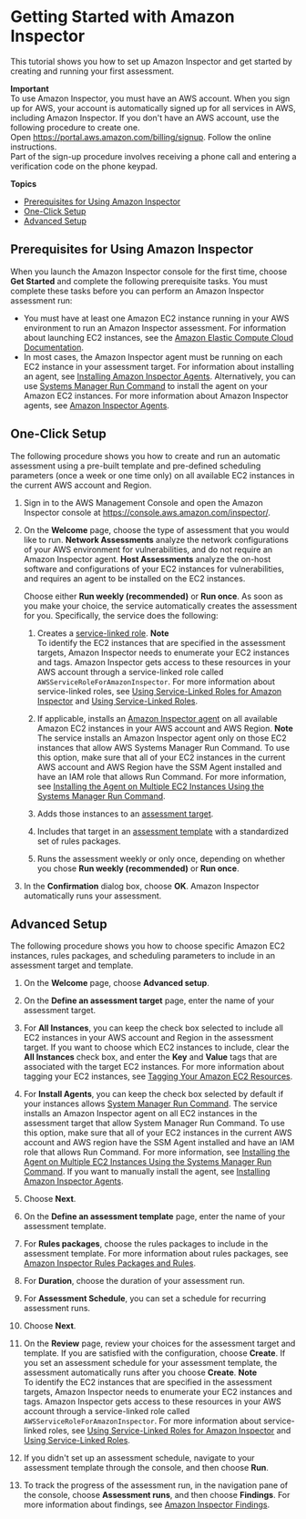 # Getting Started with Amazon Inspector<a name="inspector_getting-started"></a>

This tutorial shows you how to set up Amazon Inspector and get started by creating and running your first assessment\.

**Important**  
To use Amazon Inspector, you must have an AWS account\. When you sign up for AWS, your account is automatically signed up for all services in AWS, including Amazon Inspector\. If you don't have an AWS account, use the following procedure to create one\.  
Open [https://portal\.aws\.amazon\.com/billing/signup](https://portal.aws.amazon.com/billing/signup)\.
Follow the online instructions\.  
Part of the sign\-up procedure involves receiving a phone call and entering a verification code on the phone keypad\.

**Topics**
+ [Prerequisites for Using Amazon Inspector](#pre-requisites)
+ [One\-Click Setup](#inspector_basic-assessment)
+ [Advanced Setup](#inspector_custom-assessment)

## Prerequisites for Using Amazon Inspector<a name="pre-requisites"></a>

When you launch the Amazon Inspector console for the first time, choose **Get Started** and complete the following prerequisite tasks\. You must complete these tasks before you can perform an Amazon Inspector assessment run:
+ You must have at least one Amazon EC2 instance running in your AWS environment to run an Amazon Inspector assessment\. For information about launching EC2 instances, see the [ Amazon Elastic Compute Cloud Documentation](https://aws.amazon.com/documentation/ec2/)\.
+ In most cases, the Amazon Inspector agent must be running on each EC2 instance in your assessment target\. For information about installing an agent, see [Installing Amazon Inspector Agents](inspector_installing-uninstalling-agents.md)\. Alternatively, you can use [Systems Manager Run Command](https://docs.aws.amazon.com/systems-manager/latest/userguide/execute-remote-commands.html) to install the agent on your Amazon EC2 instances\. For more information about Amazon Inspector agents, see [Amazon Inspector Agents](inspector_agents.md)\. 

## One\-Click Setup<a name="inspector_basic-assessment"></a>

The following procedure shows you how to create and run an automatic assessment using a pre\-built template and pre\-defined scheduling parameters \(once a week or one time only\) on all available EC2 instances in the current AWS account and Region\. 

1. Sign in to the AWS Management Console and open the Amazon Inspector console at [https://console\.aws\.amazon\.com/inspector/](https://console.aws.amazon.com/inspector/)\.

1. On the **Welcome** page, choose the type of assessment that you would like to run\. **Network Assessments** analyze the network configurations of your AWS environment for vulnerabilities, and do not require an Amazon Inspector agent\. **Host Assessments** analyze the on\-host software and configurations of your EC2 instances for vulnerabilities, and requires an agent to be installed on the EC2 instances\.

   Choose either **Run weekly \(recommended\)** or **Run once**\. As soon as you make your choice, the service automatically creates the assessment for you\. Specifically, the service does the following: 

   1. Creates a [service\-linked role](inspector_slr.md)\.
**Note**  
To identify the EC2 instances that are specified in the assessment targets, Amazon Inspector needs to enumerate your EC2 instances and tags\. Amazon Inspector gets access to these resources in your AWS account through a service\-linked role called `AWSServiceRoleForAmazonInspector`\. For more information about service\-linked roles, see [Using Service\-Linked Roles for Amazon Inspector](inspector_slr.md) and [Using Service\-Linked Roles](http://docs.aws.amazon.com/IAM/latest/UserGuide/using-service-linked-roles.html)\. 

   1. If applicable, installs an [Amazon Inspector agent](inspector_agents.md) on all available Amazon EC2 instances in your AWS account and AWS Region\. 
**Note**  
The service installs an Amazon Inspector agent only on those EC2 instances that allow AWS Systems Manager Run Command\. To use this option, make sure that all of your EC2 instances in the current AWS account and AWS Region have the SSM Agent installed and have an IAM role that allows Run Command\. For more information, see [Installing the Agent on Multiple EC2 Instances Using the Systems Manager Run Command](inspector_installing-uninstalling-agents.md#install-run-command)\.

   1. Adds those instances to an [assessment target](inspector_applications.md)\.

   1. Includes that target in an [assessment template](inspector_assessments.md) with a standardized set of rules packages\.

   1. Runs the assessment weekly or only once, depending on whether you chose **Run weekly \(recommended\)** or **Run once**\.

1. In the **Confirmation** dialog box, choose **OK**\. Amazon Inspector automatically runs your assessment\. 

## Advanced Setup<a name="inspector_custom-assessment"></a>

The following procedure shows you how to choose specific Amazon EC2 instances, rules packages, and scheduling parameters to include in an assessment target and template\.

1. On the **Welcome** page, choose **Advanced setup**\.

1. On the **Define an assessment target** page, enter the name of your assessment target\. 

1. For **All Instances**, you can keep the check box selected to include all EC2 instances in your AWS account and Region in the assessment target\. If you want to choose which EC2 instances to include, clear the **All Instances** check box, and enter the **Key** and **Value** tags that are associated with the target EC2 instances\. For more information about tagging your EC2 instances, see [ Tagging Your Amazon EC2 Resources](https://docs.aws.amazon.com/AWSEC2/latest/UserGuide/Using_Tags.html)\.

1. For **Install Agents**, you can keep the check box selected by default if your instances allows [System Manager Run Command](https://docs.aws.amazon.com/systems-manager/latest/userguide/execute-remote-commands.html                         )\. The service installs an Amazon Inspector agent on all EC2 instances in the assessment target that allow System Manager Run Command\. To use this option, make sure that all of your EC2 instances in the current AWS account and AWS region have the SSM Agent installed and have an IAM role that allows Run Command\. For more information, see [Installing the Agent on Multiple EC2 Instances Using the Systems Manager Run Command](inspector_installing-uninstalling-agents.md#install-run-command)\. If you want to manually install the agent, see [Installing Amazon Inspector Agents](inspector_installing-uninstalling-agents.md)\.

1. Choose **Next**\.

1. On the **Define an assessment template** page, enter the name of your assessment template\.

1. For **Rules packages**, choose the rules packages to include in the assessment template\. For more information about rules packages, see [Amazon Inspector Rules Packages and Rules](inspector_rule-packages.md)\.

1. For **Duration**, choose the duration of your assessment run\.

1. For **Assessment Schedule**, you can set a schedule for recurring assessment runs\.

1. Choose **Next**\.

1. On the **Review** page, review your choices for the assessment target and template\. If you are satisfied with the configuration, choose **Create**\. If you set an assessment schedule for your assessment template, the assessment automatically runs after you choose **Create**\.
**Note**  
To identify the EC2 instances that are specified in the assessment targets, Amazon Inspector needs to enumerate your EC2 instances and tags\. Amazon Inspector gets access to these resources in your AWS account through a service\-linked role called `AWSServiceRoleForAmazonInspector`\. For more information about service\-linked roles, see [Using Service\-Linked Roles for Amazon Inspector](inspector_slr.md) and [Using Service\-Linked Roles](http://docs.aws.amazon.com/IAM/latest/UserGuide/using-service-linked-roles.html)\. 

1. If you didn't set up an assessment schedule, navigate to your assessment template through the console, and then choose **Run**\.

1. To track the progress of the assessment run, in the navigation pane of the console, choose **Assessment runs**, and then choose **Findings**\. For more information about findings, see [Amazon Inspector Findings](inspector_findings.md)\.